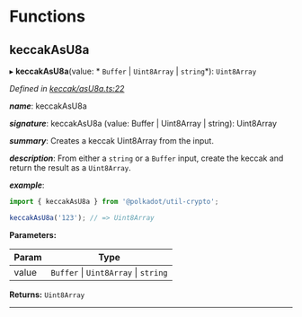

# Functions

<a id="keccakasu8a"></a>

##  keccakAsU8a

▸ **keccakAsU8a**(value: * `Buffer` &#124; `Uint8Array` &#124; `string`*): `Uint8Array`

*Defined in [keccak/asU8a.ts:22](https://github.com/polkadot-js/common/blob/0ddac0a/packages/util-crypto/src/keccak/asU8a.ts#L22)*

*__name__*: keccakAsU8a

*__signature__*: keccakAsU8a (value: Buffer | Uint8Array | string): Uint8Array

*__summary__*: Creates a keccak Uint8Array from the input.

*__description__*: From either a `string` or a `Buffer` input, create the keccak and return the result as a `Uint8Array`.

*__example__*:   

```javascript
import { keccakAsU8a } from '@polkadot/util-crypto';

keccakAsU8a('123'); // => Uint8Array
```

**Parameters:**

| Param | Type |
| ------ | ------ |
| value |  `Buffer` &#124; `Uint8Array` &#124; `string`|

**Returns:** `Uint8Array`

___

